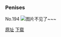 ### Penises
No.194
![图片不见了~~~](https://imgs.xkcd.com/comics/penises.png)

[原址](https://xkcd.com//194) [下载](https://imgs.xkcd.com/comics/penises.png)

